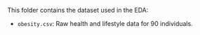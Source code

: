 This folder contains the dataset used in the EDA:
- `obesity.csv`: Raw health and lifestyle data for 90 individuals.
